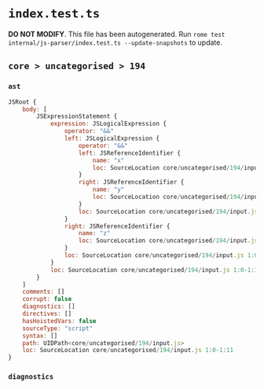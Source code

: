 # `index.test.ts`

**DO NOT MODIFY**. This file has been autogenerated. Run `rome test internal/js-parser/index.test.ts --update-snapshots` to update.

## `core > uncategorised > 194`

### `ast`

```javascript
JSRoot {
	body: [
		JSExpressionStatement {
			expression: JSLogicalExpression {
				operator: "&&"
				left: JSLogicalExpression {
					operator: "&&"
					left: JSReferenceIdentifier {
						name: "x"
						loc: SourceLocation core/uncategorised/194/input.js 1:0-1:1 (x)
					}
					right: JSReferenceIdentifier {
						name: "y"
						loc: SourceLocation core/uncategorised/194/input.js 1:5-1:6 (y)
					}
					loc: SourceLocation core/uncategorised/194/input.js 1:0-1:6
				}
				right: JSReferenceIdentifier {
					name: "z"
					loc: SourceLocation core/uncategorised/194/input.js 1:10-1:11 (z)
				}
				loc: SourceLocation core/uncategorised/194/input.js 1:0-1:11
			}
			loc: SourceLocation core/uncategorised/194/input.js 1:0-1:11
		}
	]
	comments: []
	corrupt: false
	diagnostics: []
	directives: []
	hasHoistedVars: false
	sourceType: "script"
	syntax: []
	path: UIDPath<core/uncategorised/194/input.js>
	loc: SourceLocation core/uncategorised/194/input.js 1:0-1:11
}
```

### `diagnostics`

```

```
